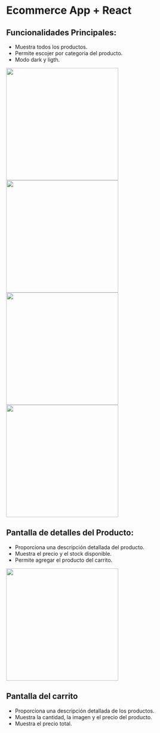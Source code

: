 # Ecommerce App + React

## Funcionalidades Principales:

- Muestra todos los productos.
- Permite escojer por categoria del producto.
- Modo dark y ligth.
<div className="flex">
<img src="/screenshot/allCategories.png" width="300">
<img src="/screenshot/filterforcategory.png" width="300">
<img src="/screenshot/dark.png" width="300">
<img src="/screenshot/light.png" width="300">
</div>

## Pantalla de detalles del Producto:

- Proporciona una descripción detallada del producto.
- Muestra el precio y el stock disponible.
- Permite agregar el producto del carrito.
<img src="/screenshot/itemdetail.png" width="300">

## Pantalla del carrito

- Proporciona una descripción detallada de los productos.
- Muestra la cantidad, la imagen y el precio del producto.
- Muestra el precio total.
